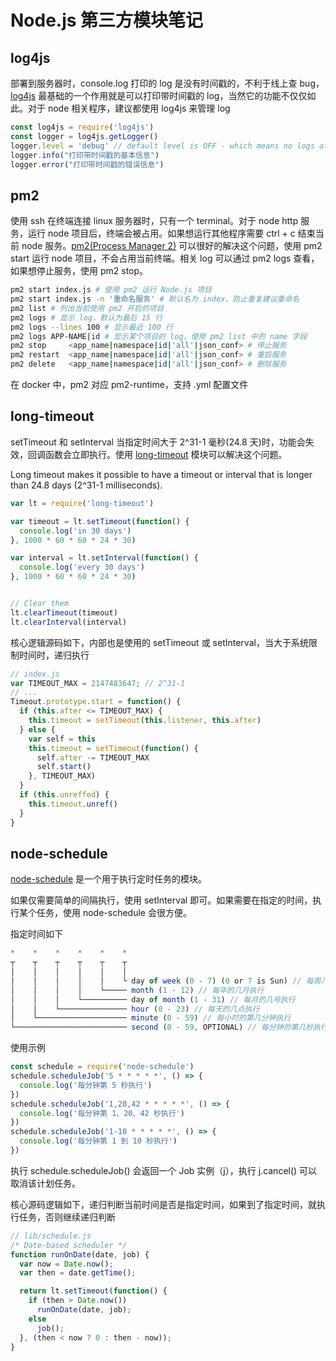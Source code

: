 # Node.js 第三方模块笔记

## log4js
部署到服务器时，console.log 打印的 log 是没有时间戳的，不利于线上查 bug，[log4js](https://github.com/log4js-node/log4js-node) 最基础的一个作用就是可以打印带时间戳的 log，当然它的功能不仅仅如此。对于 node 相关程序，建议都使用 log4js 来管理 log

```js
const log4js = require('log4js')
const logger = log4js.getLogger()
logger.level = 'debug' // default level is OFF - which means no logs at all.
logger.info("打印带时间戳的基本信息")
logger.error("打印带时间戳的错误信息")
```

## pm2
使用 ssh 在终端连接 linux 服务器时，只有一个 terminal。对于 node http 服务，运行 node 项目后，终端会被占用。如果想运行其他程序需要 ctrl + c 结束当前 node 服务。[pm2(Process Manager 2)](https://github.com/Unitech/pm2) 可以很好的解决这个问题，使用 pm2 start 运行 node 项目，不会占用当前终端。相关 log 可以通过 pm2 logs 查看，如果想停止服务，使用 pm2 stop。

```bash
pm2 start index.js # 使用 pm2 运行 Node.js 项目
pm2 start index.js -n '重命名服务' # 默认名为 index，防止重复建议重命名
pm2 list # 列出当前使用 pm2 开启的项目
pm2 logs # 显示 log，默认为最后 15 行
pm2 logs --lines 100 # 显示最近 100 行
pm2 logs APP-NAME|id # 显示某个项目的 log，使用 pm2 list 中的 name 字段
pm2 stop     <app_name|namespace|id|'all'|json_conf> # 停止服务
pm2 restart  <app_name|namespace|id|'all'|json_conf> # 重启服务
pm2 delete   <app_name|namespace|id|'all'|json_conf> # 删除服务
``` 

在 docker 中，pm2 对应 pm2-runtime，支持 .yml 配置文件

## long-timeout
setTimeout 和 setInterval 当指定时间大于 2^31-1 毫秒(24.8 天)时，功能会失效，回调函数会立即执行。使用 [long-timeout](https://www.npmjs.com/package/long-timeout) 模块可以解决这个问题。

Long timeout makes it possible to have a timeout or interval that is longer than 24.8 days (2^31-1 milliseconds).
```js
var lt = require('long-timeout')

var timeout = lt.setTimeout(function() {
  console.log('in 30 days')
}, 1000 * 60 * 60 * 24 * 30)

var interval = lt.setInterval(function() {
  console.log('every 30 days')
}, 1000 * 60 * 60 * 24 * 30)


// Clear them
lt.clearTimeout(timeout)
lt.clearInterval(interval)
```

核心逻辑源码如下，内部也是使用的 setTimeout 或 setInterval，当大于系统限制时间时，递归执行
```js
// index.js
var TIMEOUT_MAX = 2147483647; // 2^31-1
// ...
Timeout.prototype.start = function() {
  if (this.after <= TIMEOUT_MAX) {
    this.timeout = setTimeout(this.listener, this.after)
  } else {
    var self = this
    this.timeout = setTimeout(function() {
      self.after -= TIMEOUT_MAX
      self.start()
    }, TIMEOUT_MAX)
  }
  if (this.unreffed) {
    this.timeout.unref()
  }
}
```

## node-schedule
[node-schedule](https://github.com/node-schedule/node-schedule) 是一个用于执行定时任务的模块。

如果仅需要简单的间隔执行，使用 setInterval 即可。如果需要在指定的时间，执行某个任务，使用 node-schedule 会很方便。

指定时间如下
```js
*    *    *    *    *    *
┬    ┬    ┬    ┬    ┬    ┬
│    │    │    │    │    │
│    │    │    │    │    └ day of week (0 - 7) (0 or 7 is Sun) // 每周几执行
│    │    │    │    └───── month (1 - 12) // 每年的几月执行
│    │    │    └────────── day of month (1 - 31) // 每月的几号执行
│    │    └─────────────── hour (0 - 23) // 每天的几点执行
│    └──────────────────── minute (0 - 59) // 每小时的第几分钟执行
└───────────────────────── second (0 - 59, OPTIONAL) // 每分钟的第几秒执行
```
使用示例
```js
const schedule = require('node-schedule')
schedule.scheduleJob('5 * * * * *', () => {
  console.log('每分钟第 5 秒执行')
})
schedule.scheduleJob('1,20,42 * * * * *', () => {
  console.log('每分钟第 1、20、42 秒执行')
})
schedule.scheduleJob('1-10 * * * * *', () => {
  console.log('每分钟第 1 到 10 秒执行')
})
```
执行 schedule.scheduleJob() 会返回一个 Job 实例（j），执行 j.cancel() 可以取消该计划任务。

核心源码逻辑如下，递归判断当前时间是否是指定时间，如果到了指定时间，就执行任务，否则继续递归判断
```js
// lib/schedule.js
/* Date-based scheduler */
function runOnDate(date, job) {
  var now = Date.now();
  var then = date.getTime();

  return lt.setTimeout(function() {
    if (then > Date.now())
      runOnDate(date, job);
    else
      job();
  }, (then < now ? 0 : then - now));
}
```

